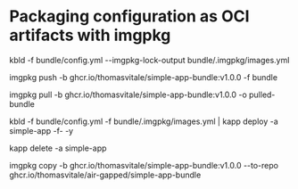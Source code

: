 # Packaging configuration as OCI artifacts with imgpkg

kbld -f bundle/config.yml --imgpkg-lock-output bundle/.imgpkg/images.yml

imgpkg push -b ghcr.io/thomasvitale/simple-app-bundle:v1.0.0 -f bundle

imgpkg pull -b ghcr.io/thomasvitale/simple-app-bundle:v1.0.0 -o pulled-bundle

kbld -f bundle/config.yml -f bundle/.imgpkg/images.yml | kapp deploy -a simple-app -f- -y

kapp delete -a simple-app

imgpkg copy -b ghcr.io/thomasvitale/simple-app-bundle:v1.0.0 --to-repo ghcr.io/thomasvitale/air-gapped/simple-app-bundle
